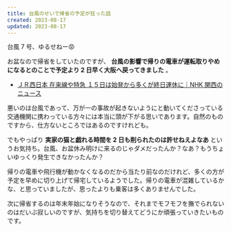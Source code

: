 ```yaml
---
title: 台風のせいで帰省の予定が狂った話
created: 2023-08-17
updated: 2023-08-17
---
```


台風 7 号、ゆるせねー😡

お盆なので帰省をしていたのですが、 **台風の影響で帰りの電車が運転取りやめになるとのことで予定より 2 日早く大阪へ戻ってきました** 。

- [ＪＲ西日本 在来線や特急 １５日は始発から多くが終日運休に｜NHK 関西のニュース](https://www3.nhk.or.jp/kansai-news/20230814/2000076573.html)

悪いのは台風であって、万が一の事故が起きないようにと動いてくださっている交通機関に携わっている方々には本当に頭が下がる思いであります。自然のものですから、仕方ないところではあるのですけれども。

でもやっぱり **実家の猫と戯れる時間を 2 日も削られたのは許せねえよなあ** というお気持ち。台風、お盆休み明けに来るのじゃダメだったんか？なあ？もうちょいゆっくり発生できなかったんか？

帰りの電車や飛行機が動かなくなるのだから当たり前なのだけれど、多くの方が予定を早めに切り上げて帰宅しているようでした。帰りの電車が混雑しているかな、と思っていましたが、思ったよりも乗客は多くありませんでした。

次に帰省するのは年末年始になりそうなので、それまでモフモフを撫でられないのはだいぶ寂しいのですが、気持ちを切り替えてどうにか頑張っていきたいものです。
